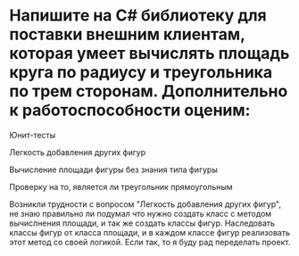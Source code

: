 # Напишите на C# библиотеку для поставки внешним клиентам, которая умеет вычислять площадь круга по радиусу и треугольника по трем сторонам. Дополнительно к работоспособности оценим:

Юнит-тесты

Легкость добавления других фигур

Вычисление площади фигуры без знания типа фигуры

Проверку на то, является ли треугольник прямоугольным

Возникли трудности с вопросом "Легкость добавления других фигур", не знаю правильно ли подумал что нужно создать класс с методом вычислнения площади, и так же создать классы фигур.
Наследовать классы фигур от класса площади, и в каждом классе фигур реализовать этот метод со своей логикой. Если так, то я буду рад переделать проект.
